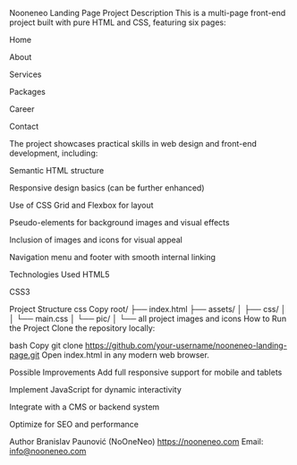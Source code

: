 Nooneneo Landing Page
Project Description
This is a multi-page front-end project built with pure HTML and CSS, featuring six pages:

Home

About

Services

Packages

Career

Contact

The project showcases practical skills in web design and front-end development, including:

Semantic HTML structure

Responsive design basics (can be further enhanced)

Use of CSS Grid and Flexbox for layout

Pseudo-elements for background images and visual effects

Inclusion of images and icons for visual appeal

Navigation menu and footer with smooth internal linking

Technologies Used
HTML5

CSS3

Project Structure
css
Copy
root/
├── index.html
├── assets/
│   ├── css/
│   │   └── main.css
│   └── pic/
│       └── all project images and icons
How to Run the Project
Clone the repository locally:

bash
Copy
git clone https://github.com/your-username/nooneneo-landing-page.git
Open index.html in any modern web browser.

Possible Improvements
Add full responsive support for mobile and tablets

Implement JavaScript for dynamic interactivity

Integrate with a CMS or backend system

Optimize for SEO and performance

Author
Branislav Paunović (NoOneNeo)
https://nooneneo.com
Email: info@nooneneo.com
